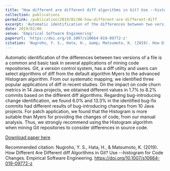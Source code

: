 ```yaml
---
title: "How different are different diff algorithms in Git? Use --histogram for code changes"
collection: publications
permalink: /publication/2019/02/06-how-different-are-different-diff
excerpt: 'Automatic identification of the differences between two versions of a file is a common and basic task in several applications of mining code repositories. Git, a version control system, has a diff utility and users can select algorithms of diff from the default algorithm Myers to the advanced Histogram algorithm. From our systematic mapping, we identified three popular applications of diff in recent studies. On the impact on code churn metrics in 14 Java projects, we obtained different values in 1.7% to 8.2% commits based on the different diff algorithms. Regarding bug-introducing change identification, we found 6.0% and 13.3% in the identified bug-fix commits had different results of bug-introducing changes from 10 Java projects. For patch application, we found that the Histogram is more suitable than Myers for providing the changes of code, from our manual analysis. Thus, we strongly recommend using the Histogram algorithm when mining Git repositories to consider differences in source code.'
date: 2019/02/06
venue: 'Empirical Software Engineering'
paperurl: 'https://doi.org/10.1007/s10664-019-09772-z'
citation: 'Nugroho, Y. S., Hata, H., &amp; Matsumoto, K. (2019). How Different Are Different diff Algorithms in Git? Use --histogram for Code Changes. Empirical Software Engineering. https://doi.org/10.1007/s10664-019-09772-z'
---
```

Automatic identification of the differences between two versions of a file is a common and basic task in several applications of mining code repositories. Git, a version control system, has a diff utility and users can select algorithms of diff from the default algorithm Myers to the advanced Histogram algorithm. From our systematic mapping, we identified three popular applications of diff in recent studies. On the impact on code churn metrics in 14 Java projects, we obtained different values in 1.7% to 8.2% commits based on the different diff algorithms. Regarding bug-introducing change identification, we found 6.0% and 13.3% in the identified bug-fix commits had different results of bug-introducing changes from 10 Java projects. For patch application, we found that the Histogram is more suitable than Myers for providing the changes of code, from our manual analysis. Thus, we strongly recommend using the Histogram algorithm when mining Git repositories to consider differences in source code.

[Download paper here](https://doi.org/10.1007/s10664-019-09772-z)

Recommended citation: Nugroho, Y. S., Hata, H., & Matsumoto, K. (2019). How Different Are Different diff Algorithms in Git? Use --histogram for Code Changes. Empirical Software Engineering. https://doi.org/10.1007/s10664-019-09772-z